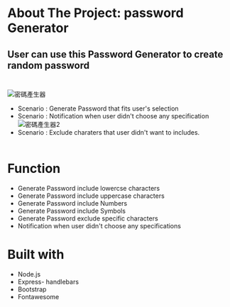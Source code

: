 # About The Project: password Generator
## User can use this Password Generator to create random password </br></br>
![密碼產生器](https://i.giphy.com/media/v1.Y2lkPTc5MGI3NjExcmVlNjZpdWVjYnVmZWJ0aGJ6aGN0aTc0aXptZDRwY3p5MmdjeTk1eSZlcD12MV9pbnRlcm5hbF9naWZfYnlfaWQmY3Q9Zw/GJikDvWEqWgMAZPN5C/giphy.gif)
- Scenario : Generate Password that fits user's selection
- Scenario : Notification when user didn't choose any specification
![密碼產生器2](https://i.giphy.com/media/v1.Y2lkPTc5MGI3NjExdHZkdmI2eXJ1c3F1N29oaWM5ejJjc3YwM2dsaXdrMGR1ZXljend4diZlcD12MV9pbnRlcm5hbF9naWZfYnlfaWQmY3Q9Zw/fV6WS4iOjcTn0Gk0bO/giphy.gif)
- Scenario : Exclude charaters that user didn't want to includes.
</br></br>

# Function
- Generate Password include lowercse characters
- Generate Password include uppercase characters
- Generate Password include Numbers
- Generate Password include Symbols
- Generate Password exclude specific characters
- Notification when user didn't choose any specifications

# Built with 
- Node.js
- Express- handlebars
- Bootstrap
- Fontawesome



